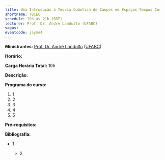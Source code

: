 ```yaml
---
title: Uma Introdução à Teoria Quântica de Campos em Espaços-Tempos Curvos
shortname: TQCEC
schedule: 19h às 21h (BRT)
lecturer: Prof. Dr. André Landulfo (UFABC)
vagas:
eventcode: jayme4
---
```


**Ministrantes:** [Prof. Dr. André Landulfo](http://lattes.cnpq.br/2705752886744456) ([UFABC](https://www.ufabc.edu.br/))

**Horário:** 

**Carga Horária Total:** 10h

**Descrição:** 

**Programa do curso:**
<div style="text-align: justify">
 <ol>
  <li>1</li>
  <li>2</li>
  <li>3</li>
  <li>4</li>
  <li>5</li>
 </ol>
</div>

**Pré-requisitos:**  

**Bibliografia:**


<div style="text-align: justify">
 <ul>
  <li>1</li>
  <ul>
   <li>2</li>
  </ul>
 </ul>
</div>
